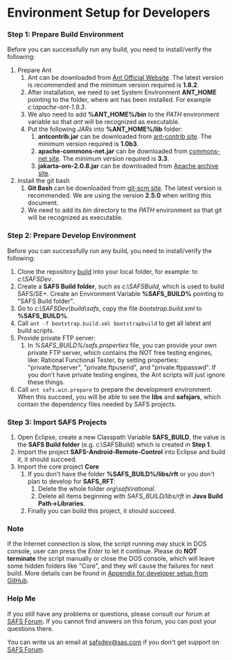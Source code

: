 ﻿# Environment Setup for Developers

### Step 1: Prepare Build Environment
Before you can successfully run any build, you need to install/verify the following:

1. Prepare Ant
    1. Ant can be downloaded from [Ant Official Website](http://ant.apache.org/). The latest version is recommended and the minimum version required is **1.8.2**.
    2. After installation, we need to set System Environment **ANT_HOME** pointing to the folder, where ant has been installed. For example *c:\apache-ant-1.9.3*.
    3. We also need to add **%ANT_HOME%/bin** to the *PATH* environment variable so that *ant* will be recognized as executable.
    4. Put the following *JARs* into **%ANT_HOME%/lib** folder:
        1. **antcontrib.jar** can be downloaded from [ant-contrib site](http://sourceforge.net/projects/ant-contrib/files/ant-contrib/). The minimum version required is **1.0b3**.
	    2. **apache-commons-net.jar** can be downloaded from [commons-net site](https://commons.apache.org/proper/commons-net/). The minimum version required is **3.3**.
	    3. **jakarta-oro-2.0.8.jar** can be downloaded from [Apache archive site](https://archive.apache.org/dist/jakarta/oro/).
2. Install the git bash 
    1. **Git Bash** can be downloaded from [git-scm site](https://git-scm.com/downloads). The latest version is recommended. We are using the version **2.5.0** when writing this document.
    2. We need to add its *bin* directory to the *PATH* environment so that git will be recognized as executable.


### Step 2: Prepare Develop Environment
Before you can successfully run any build, you need to install/verify the following:
1. Clone the repository [build](git://github.com/SAFSDEV/build) into your local folder, for example: to *c:\SAFSDev*.
2. Create a **SAFS Build folder**, such as *c:\SAFSBuild*, which is used to build SAFS/SE+. Create an Environment Variable **%SAFS_BUILD%** pointing to "SAFS Build folder".
3. Go to *c:\SAFSDev\build\safs*, copy the file *bootstrap.build.xml* to **%SAFS_BUILD%**.
4. Call ```ant -f bootstrap.build.xml bootstrapbuild``` to get all latest ant build scripts.
5. Provide private FTP server:
    1. In *%SAFS_BUILD%/safs.properties* file, you can provide your own private FTP server, which contains the NOT free testing engines, like: Rational Functional Tester, by setting properties: "private.ftpserver", "private.ftpuserid", and "private.ftppasswd". If you don't have private testing engines, the Ant scripts will just ignore these things.
6. Call ```ant safs.win.prepare``` to prepare the development environment. When this succeed, you will be able to see the **libs** and **safsjars**, which contain the dependency files
   needed by SAFS projects.


### Step 3: Import SAFS Projects
1. Open Eclipse, create a new Classpath Variable **SAFS_BUILD**, the value is the **SAFS Build folder** (e.g. c:\SAFSBuild) which is created in **Step 1**.
2. Import the project **SAFS-Android-Remote-Control** into Eclipse and build it, it should succeed.
3. Import the core project **Core**
    1. If you don't have the folder **%SAFS_BUILD%/libs/rft** or you don't plan to develop for **SAFS_RFT**:
        1. Delete the whole folder *org\safs\rational*.
        2. Delete all items beginning with *SAFS_BUILD/libs/rft* in **Java Build Path->Libraries**.
    2. Finally you can build this project, it should succeed.


### Note
If the Internet connection is slow, the script running may stuck in DOS console, user can press the *Enter* to let it continue. Please do **NOT terminate** the script manually or close the DOS console, which will leave some hidden folders like "Core", and they will cause the failures for next build. More details can be found in [Appendix for developer setup from GitHub](http://safsdev.freeforums.net/thread/20/appendix-developer-setup-github).


### Help Me
If you still have any problems or questions, please consult our forum at [SAFS Forum](http://safsdev.freeforums.net/). If you cannot find answers on this forum, you can post your questions there.

You can write us an email at safsdev@sas.com if you don't get support on [SAFS Forum](http://safsdev.freeforums.net/).
